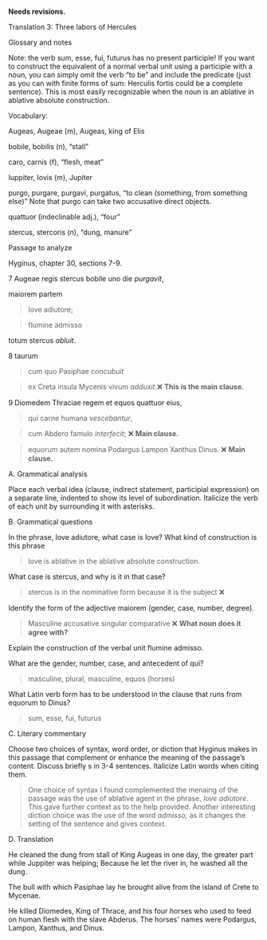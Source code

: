 **Needs revisions.**

Translation 3: Three labors of Hercules


Glossary and notes

Note: the verb sum, esse, fui, futurus has no present participle! If you want to construct the equivalent of a normal verbal unit using a participle with a noun, you can simply omit the verb “to be” and include the predicate (just as you can with finite forms of sum: Herculis fortis could be a complete sentence). This is most easily recognizable when the noun is an ablative in ablative absolute construction.


Vocabulary:

Augeas, Augeae (m), Augeas, king of Elis


bobile, bobilis (n), “stall”

caro, carnis (f), “flesh, meat”

Iuppiter, Iovis (m), Jupiter

purgo, purgare, purgavi, purgatus, “to clean (something, from something else)” Note that purgo can take two accusative direct objects.

quattuor (indeclinable adj.), “four”

stercus, stercoris (n), “dung, manure”


Passage to analyze

Hyginus, chapter 30, sections 7-9.



7 Augeae regis stercus bobile uno die *purgavit*, 

maiorem partem 

>Iove adiutore; 

>flumine admisso 

totum stercus *abluit*.

8 taurum 

>cum quo Pasiphae *concubuit* 

>ex Creta insula Mycenis vivum *adduxit*.❌ **This is the main clause.**

9 Diomedem Thraciae regem et equos quattuor eius,


> qui carne humana *vescebantur*, 

> cum Abdero famulo *interfecit*;  ❌ **Main clause.**

> equorum autem nomina Podargus Lampon Xanthus Dinus. ❌ **Main clause.**


A. Grammatical analysis

Place each verbal idea (clause, indirect statement, participial expression) on a separate line, indented to show its level of subordination. Italicize the verb of each unit by surrounding it with asterisks.


B. Grammatical questions

In the phrase, Iove adiutore, what case is Iove? What kind of construction is this phrase
 > Iove is ablative in the ablative absolute construction.

What case is stercus, and why is it in that case?
> stercus is in the nominative form because it is the subject ❌

Identify the form of the adjective maiorem (gender, case, number, degree).
> Masculine accusative singular comparative ❌ **What noun does it agree with?**

Explain the construction of the verbal unit flumine admisso.

What are the gender, number, case, and antecedent of qui?

> masculine, plural, masculine, equos (horses)

What Latin verb form has to be understood in the clause that runs from equorum to Dinus?
> sum, esse, fui, futurus

C. Literary commentary

Choose two choices of syntax, word order, or diction that Hyginus makes in this passage that complement or enhance the meaning of the passage’s content. Discuss briefly s in 3-4 sentences. Italicize Latin words when citing them.
> One choice of syntax I found complemented the menaing of the passage was the use of ablative agent in the phrase, *Iove adiutore*. This gave further context as to the help provided. Another interesting diction choice was the use of the word *admisso,* as it changes the setting of the sentence and gives context.

D. Translation


He cleaned the dung from stall of King Augeas in one day, the greater part while Juppiter was helping; Because he let the river in, he washed all the dung.

The bull with which Pasiphae lay he brought alive from the island of Crete to Mycenae.

He killed Diomedes, King of Thrace, and his four horses who used to feed on human flesh with the slave Abderus. The horses' names were Podargus, Lampon, Xanthus, and Dinus. 
